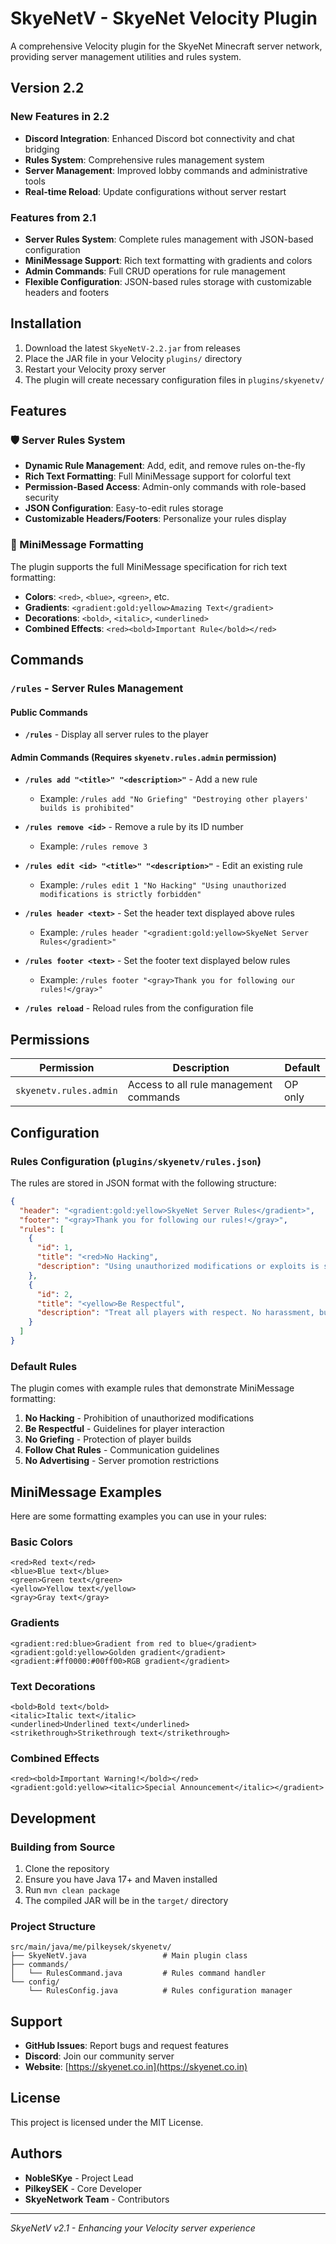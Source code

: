 # SkyeNetV - SkyeNet Velocity Plugin

A comprehensive Velocity plugin for the SkyeNet Minecraft server network, providing server management utilities and rules system.

## Version 2.2

### New Features in 2.2
- **Discord Integration**: Enhanced Discord bot connectivity and chat bridging
- **Rules System**: Comprehensive rules management system
- **Server Management**: Improved lobby commands and administrative tools
- **Real-time Reload**: Update configurations without server restart

### Features from 2.1
- **Server Rules System**: Complete rules management with JSON-based configuration
- **MiniMessage Support**: Rich text formatting with gradients and colors
- **Admin Commands**: Full CRUD operations for rule management
- **Flexible Configuration**: JSON-based rules storage with customizable headers and footers

## Installation

1. Download the latest `SkyeNetV-2.2.jar` from releases
2. Place the JAR file in your Velocity `plugins/` directory
3. Restart your Velocity proxy server
4. The plugin will create necessary configuration files in `plugins/skyenetv/`

## Features

### 🛡️ Server Rules System
- **Dynamic Rule Management**: Add, edit, and remove rules on-the-fly
- **Rich Text Formatting**: Full MiniMessage support for colorful text
- **Permission-Based Access**: Admin-only commands with role-based security
- **JSON Configuration**: Easy-to-edit rules storage
- **Customizable Headers/Footers**: Personalize your rules display

### 🎨 MiniMessage Formatting
The plugin supports the full MiniMessage specification for rich text formatting:
- **Colors**: `<red>`, `<blue>`, `<green>`, etc.
- **Gradients**: `<gradient:gold:yellow>Amazing Text</gradient>`
- **Decorations**: `<bold>`, `<italic>`, `<underlined>`
- **Combined Effects**: `<red><bold>Important Rule</bold></red>`

## Commands

### `/rules` - Server Rules Management

#### Public Commands
- **`/rules`** - Display all server rules to the player

#### Admin Commands (Requires `skyenetv.rules.admin` permission)
- **`/rules add "<title>" "<description>"`** - Add a new rule
  - Example: `/rules add "No Griefing" "Destroying other players' builds is prohibited"`
  
- **`/rules remove <id>`** - Remove a rule by its ID number
  - Example: `/rules remove 3`
  
- **`/rules edit <id> "<title>" "<description>"`** - Edit an existing rule
  - Example: `/rules edit 1 "No Hacking" "Using unauthorized modifications is strictly forbidden"`
  
- **`/rules header <text>`** - Set the header text displayed above rules
  - Example: `/rules header "<gradient:gold:yellow>SkyeNet Server Rules</gradient>"`
  
- **`/rules footer <text>`** - Set the footer text displayed below rules
  - Example: `/rules footer "<gray>Thank you for following our rules!</gray>"`
  
- **`/rules reload`** - Reload rules from the configuration file

## Permissions

| Permission | Description | Default |
|------------|-------------|---------|
| `skyenetv.rules.admin` | Access to all rule management commands | OP only |

## Configuration

### Rules Configuration (`plugins/skyenetv/rules.json`)

The rules are stored in JSON format with the following structure:

```json
{
  "header": "<gradient:gold:yellow>SkyeNet Server Rules</gradient>",
  "footer": "<gray>Thank you for following our rules!</gray>",
  "rules": [
    {
      "id": 1,
      "title": "<red>No Hacking",
      "description": "Using unauthorized modifications or exploits is strictly prohibited."
    },
    {
      "id": 2,
      "title": "<yellow>Be Respectful",
      "description": "Treat all players with respect. No harassment, bullying, or discrimination."
    }
  ]
}
```

### Default Rules

The plugin comes with example rules that demonstrate MiniMessage formatting:
1. **No Hacking** - Prohibition of unauthorized modifications
2. **Be Respectful** - Guidelines for player interaction
3. **No Griefing** - Protection of player builds
4. **Follow Chat Rules** - Communication guidelines
5. **No Advertising** - Server promotion restrictions

## MiniMessage Examples

Here are some formatting examples you can use in your rules:

### Basic Colors
```
<red>Red text</red>
<blue>Blue text</blue>
<green>Green text</green>
<yellow>Yellow text</yellow>
<gray>Gray text</gray>
```

### Gradients
```
<gradient:red:blue>Gradient from red to blue</gradient>
<gradient:gold:yellow>Golden gradient</gradient>
<gradient:#ff0000:#00ff00>RGB gradient</gradient>
```

### Text Decorations
```
<bold>Bold text</bold>
<italic>Italic text</italic>
<underlined>Underlined text</underlined>
<strikethrough>Strikethrough text</strikethrough>
```

### Combined Effects
```
<red><bold>Important Warning!</bold></red>
<gradient:gold:yellow><italic>Special Announcement</italic></gradient>
```

## Development

### Building from Source

1. Clone the repository
2. Ensure you have Java 17+ and Maven installed
3. Run `mvn clean package`
4. The compiled JAR will be in the `target/` directory

### Project Structure
```
src/main/java/me/pilkeysek/skyenetv/
├── SkyeNetV.java                 # Main plugin class
├── commands/
│   └── RulesCommand.java         # Rules command handler
└── config/
    └── RulesConfig.java          # Rules configuration manager
```

## Support

- **GitHub Issues**: Report bugs and request features
- **Discord**: Join our community server
- **Website**: [https://skyenet.co.in](https://skyenet.co.in)

## License

This project is licensed under the MIT License.

## Authors

- **NobleSKye** - Project Lead
- **PilkeySEK** - Core Developer  
- **SkyeNetwork Team** - Contributors

---

*SkyeNetV v2.1 - Enhancing your Velocity server experience*

